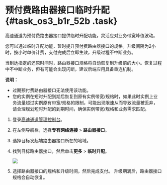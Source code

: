 # 预付费路由器接口临时升配 {#task_os3_b1r_52b .task}

高速通道为预付费路由器接口提供临时升配功能，灵活应对业务带宽峰值波动。

您可以通过临时升配功能，暂时提升预付费路由器接口的规格。升级间隔为2小时，按小时单价计费，支付完成后立即生效，升级过程不中断业务。

当到达指定的还原时间时，路由器接口规格将自动恢复到升级前的大小。恢复过程中不中断业务，但有可能会出现闪断，建议后端应用具备重连机制。

**说明：** 

-   过期预付费路由器接口无法使用该功能。
-   您的实例在短时升配到期后恢复到原有实例带宽/规格时，如果此时实例上业务流量超过实例原有带宽/规格的限制，可能出现限速从而导致流量被丢弃，请合理规划短时升配的到期时间，确保实例带宽/规格和业务需求匹配。

1.  登录[高速通道管理控制台](https://vpc.console.aliyun.com/expressConnect#/)。 
2.  在左侧导航栏，选择**专有网络连接** \> **路由器接口**。 
3.  选择目标发起端路由器接口所在的地域。 
4.  找到目标路由器接口，然后单击**更多** \> **临时升配**。 

    ![](http://static-aliyun-doc.oss-cn-hangzhou.aliyuncs.com/assets/img/18577/154106743010076_zh-CN.png)

5.  选择路由器接口的规格和升级时间，然后完成支付。 升级期满后，路由器接口规格会自动恢复。


